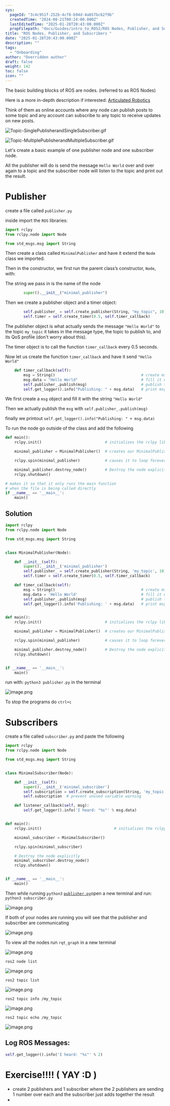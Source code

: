 ```yaml
---
sys:
  pageId: "3c4c951f-252b-4cf8-b94d-4a657bc62f9b"
  createdTime: "2024-08-21T00:24:00.000Z"
  lastEditedTime: "2025-01-28T20:43:00.000Z"
  propFilepath: "docs/Guides/intro_to_ROS2/ROS Nodes, Publisher, and Subscribers .md"
title: "ROS Nodes, Publisher, and Subscribers "
date: "2025-01-28T20:43:00.000Z"
description: ""
tags:
  - "Onboarding"
author: "Overridden author"
draft: false
weight: 142
toc: false
icon: ""
---
```


The basic building blocks of ROS are nodes. (referred to as ROS Nodes)

Here is a more in-depth description if interested: [Articulated Robotics](https://articulatedrobotics.xyz/tutorials/ready-for-ros/ros-overview#2-nodes)

Think of them as online accounts where any node can publish posts to some topic and any account can subscribe to any topic to receive updates on new posts.

![Topic-SinglePublisherandSingleSubscriber.gif](https://docs.ros.org/en/humble/_images/Topic-SinglePublisherandSingleSubscriber.gif)

![Topic-MultiplePublisherandMultipleSubscriber.gif](https://docs.ros.org/en/humble/_images/Topic-MultiplePublisherandMultipleSubscriber.gif)

Let's create a basic example of one publisher node and one subscriber node.

All the publisher will do is send the message `Hello World` over and over again to a topic and the subscriber node will listen to the topic and print out the result.

# Publisher

create a file called `publisher.py` 

inside import the `ROS` libraries:

```python
import rclpy
from rclpy.node import Node

from std_msgs.msg import String
```

Then create a class called `MinimalPublisher` and have it extend the `Node` class we imported.

Then in the constructor, we first run the parent class’s constructor, `Node`, with:

The string we pass in is the name of the node

```python
        super().__init__("minimal_publisher")
```

Then we create a publisher object and a timer object:

```python
        self.publisher_ = self.create_publisher(String, "my_topic", 10)
        self.timer = self.create_timer(0.5, self.timer_callback)
```

The publisher object is what actually sends the message `"Hello World"` to the topic `my_topic` it takes in the message type, the topic to publish to, and its QoS profile (don't worry about this).

The timer object is to call the function `timer_callback` every 0.5 seconds.

Now let us create the function `timer_callback` and have it send `"Hello World"`

```python
    def timer_callback(self):
        msg = String()                                      # create msg object
        msg.data = "Hello World"                            # fill it with data
        self.publisher_.publish(msg)                        # publish the message
        self.get_logger().info("Publishing: " + msg.data)   # print msg
```

We first create a `msg` object and fill it with the string `"Hello World"`

Then we actually publish the `msg` with `self.publisher_.publish(msg)`

finally we printout `self.get_logger().info("Publishing: " + msg.data)`

To run the node go outside of the class and add the following

```python
def main():
    rclpy.init()                            # initializes the rclpy library

    minimal_publisher = MinimalPublisher()  # creates our MinimalPublisher object

    rclpy.spin(minimal_publisher)           # causes it to loop forever

    minimal_publisher.destroy_node()        # Destroy the node explicitly
    rclpy.shutdown()

# makes it so that it only runs the main function
# when the file is being called directly
if __name__ == '__main__': 
    main()
```

## Solution

```python
import rclpy
from rclpy.node import Node

from std_msgs.msg import String


class MinimalPublisher(Node):

    def __init__(self):
        super().__init__('minimal_publisher')
        self.publisher_ = self.create_publisher(String, 'my_topic', 10)
        self.timer = self.create_timer(0.5, self.timer_callback)

    def timer_callback(self):
        msg = String()                                      # create msg object
        msg.data = 'Hello World'                            # fill it with data
        self.publisher_.publish(msg)                        # publish the message
        self.get_logger().info('Publishing: ' + msg.data)   # print msg


def main():
    rclpy.init()                            # initializes the rclpy library

    minimal_publisher = MinimalPublisher()  # creates our MinimalPublisher object

    rclpy.spin(minimal_publisher)           # causes it to loop forever

    minimal_publisher.destroy_node()        # Destroy the node explicitly
    rclpy.shutdown()


if __name__ == '__main__':
    main()
```

run with: `python3 publisher.py` in the terminal

![image.png](https://prod-files-secure.s3.us-west-2.amazonaws.com/d518164a-d88e-44d1-a4ee-3adb3bd8bce0/9214accb-ad5b-44f1-a31c-b3167c59138b/image.png?X-Amz-Algorithm=AWS4-HMAC-SHA256&X-Amz-Content-Sha256=UNSIGNED-PAYLOAD&X-Amz-Credential=ASIAZI2LB466VJTANZHB%2F20250706%2Fus-west-2%2Fs3%2Faws4_request&X-Amz-Date=20250706T131959Z&X-Amz-Expires=3600&X-Amz-Security-Token=IQoJb3JpZ2luX2VjEFQaCXVzLXdlc3QtMiJHMEUCIQD%2FIaV7XRjKZA50r%2FnfdnzItbB1w%2BmrbyUBSF9rFJ9nsgIgYr69rSq0N6M1%2FL1rts7cwJN2Fo6j%2F5tBE0ASjq%2F45MQq%2FwMIXRAAGgw2Mzc0MjMxODM4MDUiDGCrTB0ITOZmYEhZ%2FCrcA09F6aui4Py7pyjn8xl1I3ZxOeN92qn%2BPt%2Fz87Ym5HsTQlTDj1nifu5fZa%2Bf7mpCerDTiMYSBS2PGVM5xhofsU6qxq8qYB%2BhRrcjxDqLPHURSSNq9dn%2FsjTleWiYuIBdC2NyHLiAYPOxg9HbxuNE0ZP3dvx4BtiOZkmTg%2BK29UWJ9ngQSJDkcIlcynM0PnWYC4wYCCuUhxHYBTp3JRT%2BdROXNgN5bmLtR86eSC962k1vM5NDAjNPxptZiomOEJdTmiXb5Qh0X5DmJ945%2BB4kVJ5k%2Fb5p0eIB9Fbxlwqt5De7dI21AYgOl44vZxhhNr6hSwFF3ylMb8WfFPeAp3TJHwkrYEs3vvT5fdnODOxliGILJubqWTh%2FXoQccY1cpiWXD%2FkbSWR39g%2FvgOUk8nqChHXt4%2BgAnbt3tiZHX4mxvvAwJQVQ9oDvddf8tcwXcjLpMS8itrjTp9uZaOl5RTsJIETsAfc%2BgghPf5Q%2F%2FbF28PTrS2uRwmLoRT7mmv2CVymQLG5OY%2Fzp1X0x6q74o6y9uQ%2BvaKH4UFfKvYWkNPRX9AVNkPvxpf2y8gyrF9NLLAvAt%2B%2F%2Fbw%2FXOlNyaJ9DoPeefZXAZT1oU5E1w9GW3WcfEJcU%2Bl%2F%2BuUZtozH8plvDMKbLqcMGOqUBw2KI5AzAbavsJJV6bjGgIV61euktI%2FLyi5Lzdmm48OZIOZFsA3qhI5sldNVIYRgkKo51jCFQh0Q4aSYNEBDhl0nBZtuSmKMk6u3t8J9sGLH1l0EguzPO%2F7iIifI7BMwnqXjoWI%2B16mBRZsyxPW%2Bq%2FZqL1mTx%2FLBE08SCTRuwef6vI4QkX4rxpLtOo7qxrqEBC1pOP2S%2BI%2BdsKVm%2FTtX%2FwWvrmbSf&X-Amz-Signature=bff521f07c2a682a59e4b6256adf5973edba4b0261354ce3915f051c2d3383d4&X-Amz-SignedHeaders=host&x-amz-checksum-mode=ENABLED&x-id=GetObject)

To stop the programs do `ctrl+c`

# Subscribers

create a file called `subscriber.py` and paste the following

```python
import rclpy
from rclpy.node import Node

from std_msgs.msg import String


class MinimalSubscriber(Node):

    def __init__(self):
        super().__init__('minimal_subscriber')
        self.subscription = self.create_subscription(String, 'my_topic', self.listener_callback, 10)
        self.subscription  # prevent unused variable warning

    def listener_callback(self, msg):
        self.get_logger().info('I heard: "%s"' % msg.data)


def main():
    rclpy.init()                                # initializes the rclpy library

    minimal_subscriber = MinimalSubscriber()

    rclpy.spin(minimal_subscriber)

    # Destroy the node explicitly
    minimal_subscriber.destroy_node()
    rclpy.shutdown()


if __name__ == '__main__':
    main()
```

Then while running `python3` [`publisher.py`](http://publisher.py/)open a new terminal and run: `python3 subscriber.py` 

![image.png](https://prod-files-secure.s3.us-west-2.amazonaws.com/d518164a-d88e-44d1-a4ee-3adb3bd8bce0/611fccf2-c738-4dbd-94e9-98f209092866/image.png?X-Amz-Algorithm=AWS4-HMAC-SHA256&X-Amz-Content-Sha256=UNSIGNED-PAYLOAD&X-Amz-Credential=ASIAZI2LB466VJTANZHB%2F20250706%2Fus-west-2%2Fs3%2Faws4_request&X-Amz-Date=20250706T131959Z&X-Amz-Expires=3600&X-Amz-Security-Token=IQoJb3JpZ2luX2VjEFQaCXVzLXdlc3QtMiJHMEUCIQD%2FIaV7XRjKZA50r%2FnfdnzItbB1w%2BmrbyUBSF9rFJ9nsgIgYr69rSq0N6M1%2FL1rts7cwJN2Fo6j%2F5tBE0ASjq%2F45MQq%2FwMIXRAAGgw2Mzc0MjMxODM4MDUiDGCrTB0ITOZmYEhZ%2FCrcA09F6aui4Py7pyjn8xl1I3ZxOeN92qn%2BPt%2Fz87Ym5HsTQlTDj1nifu5fZa%2Bf7mpCerDTiMYSBS2PGVM5xhofsU6qxq8qYB%2BhRrcjxDqLPHURSSNq9dn%2FsjTleWiYuIBdC2NyHLiAYPOxg9HbxuNE0ZP3dvx4BtiOZkmTg%2BK29UWJ9ngQSJDkcIlcynM0PnWYC4wYCCuUhxHYBTp3JRT%2BdROXNgN5bmLtR86eSC962k1vM5NDAjNPxptZiomOEJdTmiXb5Qh0X5DmJ945%2BB4kVJ5k%2Fb5p0eIB9Fbxlwqt5De7dI21AYgOl44vZxhhNr6hSwFF3ylMb8WfFPeAp3TJHwkrYEs3vvT5fdnODOxliGILJubqWTh%2FXoQccY1cpiWXD%2FkbSWR39g%2FvgOUk8nqChHXt4%2BgAnbt3tiZHX4mxvvAwJQVQ9oDvddf8tcwXcjLpMS8itrjTp9uZaOl5RTsJIETsAfc%2BgghPf5Q%2F%2FbF28PTrS2uRwmLoRT7mmv2CVymQLG5OY%2Fzp1X0x6q74o6y9uQ%2BvaKH4UFfKvYWkNPRX9AVNkPvxpf2y8gyrF9NLLAvAt%2B%2F%2Fbw%2FXOlNyaJ9DoPeefZXAZT1oU5E1w9GW3WcfEJcU%2Bl%2F%2BuUZtozH8plvDMKbLqcMGOqUBw2KI5AzAbavsJJV6bjGgIV61euktI%2FLyi5Lzdmm48OZIOZFsA3qhI5sldNVIYRgkKo51jCFQh0Q4aSYNEBDhl0nBZtuSmKMk6u3t8J9sGLH1l0EguzPO%2F7iIifI7BMwnqXjoWI%2B16mBRZsyxPW%2Bq%2FZqL1mTx%2FLBE08SCTRuwef6vI4QkX4rxpLtOo7qxrqEBC1pOP2S%2BI%2BdsKVm%2FTtX%2FwWvrmbSf&X-Amz-Signature=604ed84fe2aab13c421261a1fca17df05ae852b5b4993a4fc628900549f33ba9&X-Amz-SignedHeaders=host&x-amz-checksum-mode=ENABLED&x-id=GetObject)

If both of your nodes are running you will see that the publisher and subscriber are communicating

![image.png](https://prod-files-secure.s3.us-west-2.amazonaws.com/d518164a-d88e-44d1-a4ee-3adb3bd8bce0/eea428b5-1cf0-43bb-a30b-81cbaf6c5c78/image.png?X-Amz-Algorithm=AWS4-HMAC-SHA256&X-Amz-Content-Sha256=UNSIGNED-PAYLOAD&X-Amz-Credential=ASIAZI2LB466VJTANZHB%2F20250706%2Fus-west-2%2Fs3%2Faws4_request&X-Amz-Date=20250706T131959Z&X-Amz-Expires=3600&X-Amz-Security-Token=IQoJb3JpZ2luX2VjEFQaCXVzLXdlc3QtMiJHMEUCIQD%2FIaV7XRjKZA50r%2FnfdnzItbB1w%2BmrbyUBSF9rFJ9nsgIgYr69rSq0N6M1%2FL1rts7cwJN2Fo6j%2F5tBE0ASjq%2F45MQq%2FwMIXRAAGgw2Mzc0MjMxODM4MDUiDGCrTB0ITOZmYEhZ%2FCrcA09F6aui4Py7pyjn8xl1I3ZxOeN92qn%2BPt%2Fz87Ym5HsTQlTDj1nifu5fZa%2Bf7mpCerDTiMYSBS2PGVM5xhofsU6qxq8qYB%2BhRrcjxDqLPHURSSNq9dn%2FsjTleWiYuIBdC2NyHLiAYPOxg9HbxuNE0ZP3dvx4BtiOZkmTg%2BK29UWJ9ngQSJDkcIlcynM0PnWYC4wYCCuUhxHYBTp3JRT%2BdROXNgN5bmLtR86eSC962k1vM5NDAjNPxptZiomOEJdTmiXb5Qh0X5DmJ945%2BB4kVJ5k%2Fb5p0eIB9Fbxlwqt5De7dI21AYgOl44vZxhhNr6hSwFF3ylMb8WfFPeAp3TJHwkrYEs3vvT5fdnODOxliGILJubqWTh%2FXoQccY1cpiWXD%2FkbSWR39g%2FvgOUk8nqChHXt4%2BgAnbt3tiZHX4mxvvAwJQVQ9oDvddf8tcwXcjLpMS8itrjTp9uZaOl5RTsJIETsAfc%2BgghPf5Q%2F%2FbF28PTrS2uRwmLoRT7mmv2CVymQLG5OY%2Fzp1X0x6q74o6y9uQ%2BvaKH4UFfKvYWkNPRX9AVNkPvxpf2y8gyrF9NLLAvAt%2B%2F%2Fbw%2FXOlNyaJ9DoPeefZXAZT1oU5E1w9GW3WcfEJcU%2Bl%2F%2BuUZtozH8plvDMKbLqcMGOqUBw2KI5AzAbavsJJV6bjGgIV61euktI%2FLyi5Lzdmm48OZIOZFsA3qhI5sldNVIYRgkKo51jCFQh0Q4aSYNEBDhl0nBZtuSmKMk6u3t8J9sGLH1l0EguzPO%2F7iIifI7BMwnqXjoWI%2B16mBRZsyxPW%2Bq%2FZqL1mTx%2FLBE08SCTRuwef6vI4QkX4rxpLtOo7qxrqEBC1pOP2S%2BI%2BdsKVm%2FTtX%2FwWvrmbSf&X-Amz-Signature=adb2e9a4dd109b337ddc3e38aa14310866bede02efc10df4720d950f8f20de1a&X-Amz-SignedHeaders=host&x-amz-checksum-mode=ENABLED&x-id=GetObject)

To view all the nodes run `rqt_graph` in a new terminal

![image.png](https://prod-files-secure.s3.us-west-2.amazonaws.com/d518164a-d88e-44d1-a4ee-3adb3bd8bce0/1d98e964-4318-4d62-b5c4-8c8f78368598/image.png?X-Amz-Algorithm=AWS4-HMAC-SHA256&X-Amz-Content-Sha256=UNSIGNED-PAYLOAD&X-Amz-Credential=ASIAZI2LB466VJTANZHB%2F20250706%2Fus-west-2%2Fs3%2Faws4_request&X-Amz-Date=20250706T131959Z&X-Amz-Expires=3600&X-Amz-Security-Token=IQoJb3JpZ2luX2VjEFQaCXVzLXdlc3QtMiJHMEUCIQD%2FIaV7XRjKZA50r%2FnfdnzItbB1w%2BmrbyUBSF9rFJ9nsgIgYr69rSq0N6M1%2FL1rts7cwJN2Fo6j%2F5tBE0ASjq%2F45MQq%2FwMIXRAAGgw2Mzc0MjMxODM4MDUiDGCrTB0ITOZmYEhZ%2FCrcA09F6aui4Py7pyjn8xl1I3ZxOeN92qn%2BPt%2Fz87Ym5HsTQlTDj1nifu5fZa%2Bf7mpCerDTiMYSBS2PGVM5xhofsU6qxq8qYB%2BhRrcjxDqLPHURSSNq9dn%2FsjTleWiYuIBdC2NyHLiAYPOxg9HbxuNE0ZP3dvx4BtiOZkmTg%2BK29UWJ9ngQSJDkcIlcynM0PnWYC4wYCCuUhxHYBTp3JRT%2BdROXNgN5bmLtR86eSC962k1vM5NDAjNPxptZiomOEJdTmiXb5Qh0X5DmJ945%2BB4kVJ5k%2Fb5p0eIB9Fbxlwqt5De7dI21AYgOl44vZxhhNr6hSwFF3ylMb8WfFPeAp3TJHwkrYEs3vvT5fdnODOxliGILJubqWTh%2FXoQccY1cpiWXD%2FkbSWR39g%2FvgOUk8nqChHXt4%2BgAnbt3tiZHX4mxvvAwJQVQ9oDvddf8tcwXcjLpMS8itrjTp9uZaOl5RTsJIETsAfc%2BgghPf5Q%2F%2FbF28PTrS2uRwmLoRT7mmv2CVymQLG5OY%2Fzp1X0x6q74o6y9uQ%2BvaKH4UFfKvYWkNPRX9AVNkPvxpf2y8gyrF9NLLAvAt%2B%2F%2Fbw%2FXOlNyaJ9DoPeefZXAZT1oU5E1w9GW3WcfEJcU%2Bl%2F%2BuUZtozH8plvDMKbLqcMGOqUBw2KI5AzAbavsJJV6bjGgIV61euktI%2FLyi5Lzdmm48OZIOZFsA3qhI5sldNVIYRgkKo51jCFQh0Q4aSYNEBDhl0nBZtuSmKMk6u3t8J9sGLH1l0EguzPO%2F7iIifI7BMwnqXjoWI%2B16mBRZsyxPW%2Bq%2FZqL1mTx%2FLBE08SCTRuwef6vI4QkX4rxpLtOo7qxrqEBC1pOP2S%2BI%2BdsKVm%2FTtX%2FwWvrmbSf&X-Amz-Signature=914b9ef19b11ca2d919de896f9f6cd75df07f2d27f39c7346b234e2f477780dc&X-Amz-SignedHeaders=host&x-amz-checksum-mode=ENABLED&x-id=GetObject)

`ros2 node list`

![image.png](https://prod-files-secure.s3.us-west-2.amazonaws.com/d518164a-d88e-44d1-a4ee-3adb3bd8bce0/680ac8cf-e6d9-4164-9ece-5b9a6fccffee/image.png?X-Amz-Algorithm=AWS4-HMAC-SHA256&X-Amz-Content-Sha256=UNSIGNED-PAYLOAD&X-Amz-Credential=ASIAZI2LB466VJTANZHB%2F20250706%2Fus-west-2%2Fs3%2Faws4_request&X-Amz-Date=20250706T131959Z&X-Amz-Expires=3600&X-Amz-Security-Token=IQoJb3JpZ2luX2VjEFQaCXVzLXdlc3QtMiJHMEUCIQD%2FIaV7XRjKZA50r%2FnfdnzItbB1w%2BmrbyUBSF9rFJ9nsgIgYr69rSq0N6M1%2FL1rts7cwJN2Fo6j%2F5tBE0ASjq%2F45MQq%2FwMIXRAAGgw2Mzc0MjMxODM4MDUiDGCrTB0ITOZmYEhZ%2FCrcA09F6aui4Py7pyjn8xl1I3ZxOeN92qn%2BPt%2Fz87Ym5HsTQlTDj1nifu5fZa%2Bf7mpCerDTiMYSBS2PGVM5xhofsU6qxq8qYB%2BhRrcjxDqLPHURSSNq9dn%2FsjTleWiYuIBdC2NyHLiAYPOxg9HbxuNE0ZP3dvx4BtiOZkmTg%2BK29UWJ9ngQSJDkcIlcynM0PnWYC4wYCCuUhxHYBTp3JRT%2BdROXNgN5bmLtR86eSC962k1vM5NDAjNPxptZiomOEJdTmiXb5Qh0X5DmJ945%2BB4kVJ5k%2Fb5p0eIB9Fbxlwqt5De7dI21AYgOl44vZxhhNr6hSwFF3ylMb8WfFPeAp3TJHwkrYEs3vvT5fdnODOxliGILJubqWTh%2FXoQccY1cpiWXD%2FkbSWR39g%2FvgOUk8nqChHXt4%2BgAnbt3tiZHX4mxvvAwJQVQ9oDvddf8tcwXcjLpMS8itrjTp9uZaOl5RTsJIETsAfc%2BgghPf5Q%2F%2FbF28PTrS2uRwmLoRT7mmv2CVymQLG5OY%2Fzp1X0x6q74o6y9uQ%2BvaKH4UFfKvYWkNPRX9AVNkPvxpf2y8gyrF9NLLAvAt%2B%2F%2Fbw%2FXOlNyaJ9DoPeefZXAZT1oU5E1w9GW3WcfEJcU%2Bl%2F%2BuUZtozH8plvDMKbLqcMGOqUBw2KI5AzAbavsJJV6bjGgIV61euktI%2FLyi5Lzdmm48OZIOZFsA3qhI5sldNVIYRgkKo51jCFQh0Q4aSYNEBDhl0nBZtuSmKMk6u3t8J9sGLH1l0EguzPO%2F7iIifI7BMwnqXjoWI%2B16mBRZsyxPW%2Bq%2FZqL1mTx%2FLBE08SCTRuwef6vI4QkX4rxpLtOo7qxrqEBC1pOP2S%2BI%2BdsKVm%2FTtX%2FwWvrmbSf&X-Amz-Signature=47f57389d73591544ed67ecd047463bbf7f4a87ee4c29462d503abba56530d41&X-Amz-SignedHeaders=host&x-amz-checksum-mode=ENABLED&x-id=GetObject)

`ros2 topic list`

![image.png](https://prod-files-secure.s3.us-west-2.amazonaws.com/d518164a-d88e-44d1-a4ee-3adb3bd8bce0/eee2ebe1-27ef-4a4a-96fb-2ca54126fb29/image.png?X-Amz-Algorithm=AWS4-HMAC-SHA256&X-Amz-Content-Sha256=UNSIGNED-PAYLOAD&X-Amz-Credential=ASIAZI2LB466VJTANZHB%2F20250706%2Fus-west-2%2Fs3%2Faws4_request&X-Amz-Date=20250706T131959Z&X-Amz-Expires=3600&X-Amz-Security-Token=IQoJb3JpZ2luX2VjEFQaCXVzLXdlc3QtMiJHMEUCIQD%2FIaV7XRjKZA50r%2FnfdnzItbB1w%2BmrbyUBSF9rFJ9nsgIgYr69rSq0N6M1%2FL1rts7cwJN2Fo6j%2F5tBE0ASjq%2F45MQq%2FwMIXRAAGgw2Mzc0MjMxODM4MDUiDGCrTB0ITOZmYEhZ%2FCrcA09F6aui4Py7pyjn8xl1I3ZxOeN92qn%2BPt%2Fz87Ym5HsTQlTDj1nifu5fZa%2Bf7mpCerDTiMYSBS2PGVM5xhofsU6qxq8qYB%2BhRrcjxDqLPHURSSNq9dn%2FsjTleWiYuIBdC2NyHLiAYPOxg9HbxuNE0ZP3dvx4BtiOZkmTg%2BK29UWJ9ngQSJDkcIlcynM0PnWYC4wYCCuUhxHYBTp3JRT%2BdROXNgN5bmLtR86eSC962k1vM5NDAjNPxptZiomOEJdTmiXb5Qh0X5DmJ945%2BB4kVJ5k%2Fb5p0eIB9Fbxlwqt5De7dI21AYgOl44vZxhhNr6hSwFF3ylMb8WfFPeAp3TJHwkrYEs3vvT5fdnODOxliGILJubqWTh%2FXoQccY1cpiWXD%2FkbSWR39g%2FvgOUk8nqChHXt4%2BgAnbt3tiZHX4mxvvAwJQVQ9oDvddf8tcwXcjLpMS8itrjTp9uZaOl5RTsJIETsAfc%2BgghPf5Q%2F%2FbF28PTrS2uRwmLoRT7mmv2CVymQLG5OY%2Fzp1X0x6q74o6y9uQ%2BvaKH4UFfKvYWkNPRX9AVNkPvxpf2y8gyrF9NLLAvAt%2B%2F%2Fbw%2FXOlNyaJ9DoPeefZXAZT1oU5E1w9GW3WcfEJcU%2Bl%2F%2BuUZtozH8plvDMKbLqcMGOqUBw2KI5AzAbavsJJV6bjGgIV61euktI%2FLyi5Lzdmm48OZIOZFsA3qhI5sldNVIYRgkKo51jCFQh0Q4aSYNEBDhl0nBZtuSmKMk6u3t8J9sGLH1l0EguzPO%2F7iIifI7BMwnqXjoWI%2B16mBRZsyxPW%2Bq%2FZqL1mTx%2FLBE08SCTRuwef6vI4QkX4rxpLtOo7qxrqEBC1pOP2S%2BI%2BdsKVm%2FTtX%2FwWvrmbSf&X-Amz-Signature=38a5c12994c7061da2aab86f96bce6e1e13e92e622f33af045ff97344814d08f&X-Amz-SignedHeaders=host&x-amz-checksum-mode=ENABLED&x-id=GetObject)

`ros2 topic info /my_topic`

![image.png](https://prod-files-secure.s3.us-west-2.amazonaws.com/d518164a-d88e-44d1-a4ee-3adb3bd8bce0/6288ef12-cb9e-406f-b9eb-65feed3a9011/image.png?X-Amz-Algorithm=AWS4-HMAC-SHA256&X-Amz-Content-Sha256=UNSIGNED-PAYLOAD&X-Amz-Credential=ASIAZI2LB466VJTANZHB%2F20250706%2Fus-west-2%2Fs3%2Faws4_request&X-Amz-Date=20250706T131959Z&X-Amz-Expires=3600&X-Amz-Security-Token=IQoJb3JpZ2luX2VjEFQaCXVzLXdlc3QtMiJHMEUCIQD%2FIaV7XRjKZA50r%2FnfdnzItbB1w%2BmrbyUBSF9rFJ9nsgIgYr69rSq0N6M1%2FL1rts7cwJN2Fo6j%2F5tBE0ASjq%2F45MQq%2FwMIXRAAGgw2Mzc0MjMxODM4MDUiDGCrTB0ITOZmYEhZ%2FCrcA09F6aui4Py7pyjn8xl1I3ZxOeN92qn%2BPt%2Fz87Ym5HsTQlTDj1nifu5fZa%2Bf7mpCerDTiMYSBS2PGVM5xhofsU6qxq8qYB%2BhRrcjxDqLPHURSSNq9dn%2FsjTleWiYuIBdC2NyHLiAYPOxg9HbxuNE0ZP3dvx4BtiOZkmTg%2BK29UWJ9ngQSJDkcIlcynM0PnWYC4wYCCuUhxHYBTp3JRT%2BdROXNgN5bmLtR86eSC962k1vM5NDAjNPxptZiomOEJdTmiXb5Qh0X5DmJ945%2BB4kVJ5k%2Fb5p0eIB9Fbxlwqt5De7dI21AYgOl44vZxhhNr6hSwFF3ylMb8WfFPeAp3TJHwkrYEs3vvT5fdnODOxliGILJubqWTh%2FXoQccY1cpiWXD%2FkbSWR39g%2FvgOUk8nqChHXt4%2BgAnbt3tiZHX4mxvvAwJQVQ9oDvddf8tcwXcjLpMS8itrjTp9uZaOl5RTsJIETsAfc%2BgghPf5Q%2F%2FbF28PTrS2uRwmLoRT7mmv2CVymQLG5OY%2Fzp1X0x6q74o6y9uQ%2BvaKH4UFfKvYWkNPRX9AVNkPvxpf2y8gyrF9NLLAvAt%2B%2F%2Fbw%2FXOlNyaJ9DoPeefZXAZT1oU5E1w9GW3WcfEJcU%2Bl%2F%2BuUZtozH8plvDMKbLqcMGOqUBw2KI5AzAbavsJJV6bjGgIV61euktI%2FLyi5Lzdmm48OZIOZFsA3qhI5sldNVIYRgkKo51jCFQh0Q4aSYNEBDhl0nBZtuSmKMk6u3t8J9sGLH1l0EguzPO%2F7iIifI7BMwnqXjoWI%2B16mBRZsyxPW%2Bq%2FZqL1mTx%2FLBE08SCTRuwef6vI4QkX4rxpLtOo7qxrqEBC1pOP2S%2BI%2BdsKVm%2FTtX%2FwWvrmbSf&X-Amz-Signature=bdf25d43fca86273bac0bd5afee1eed058e78a2adca04ca4ed71e6d421593d60&X-Amz-SignedHeaders=host&x-amz-checksum-mode=ENABLED&x-id=GetObject)

`ros2 topic echo /my_topic`

![image.png](https://prod-files-secure.s3.us-west-2.amazonaws.com/d518164a-d88e-44d1-a4ee-3adb3bd8bce0/0a6fcb4d-422d-4a6c-a803-749ef4adf2c6/image.png?X-Amz-Algorithm=AWS4-HMAC-SHA256&X-Amz-Content-Sha256=UNSIGNED-PAYLOAD&X-Amz-Credential=ASIAZI2LB466VJTANZHB%2F20250706%2Fus-west-2%2Fs3%2Faws4_request&X-Amz-Date=20250706T131959Z&X-Amz-Expires=3600&X-Amz-Security-Token=IQoJb3JpZ2luX2VjEFQaCXVzLXdlc3QtMiJHMEUCIQD%2FIaV7XRjKZA50r%2FnfdnzItbB1w%2BmrbyUBSF9rFJ9nsgIgYr69rSq0N6M1%2FL1rts7cwJN2Fo6j%2F5tBE0ASjq%2F45MQq%2FwMIXRAAGgw2Mzc0MjMxODM4MDUiDGCrTB0ITOZmYEhZ%2FCrcA09F6aui4Py7pyjn8xl1I3ZxOeN92qn%2BPt%2Fz87Ym5HsTQlTDj1nifu5fZa%2Bf7mpCerDTiMYSBS2PGVM5xhofsU6qxq8qYB%2BhRrcjxDqLPHURSSNq9dn%2FsjTleWiYuIBdC2NyHLiAYPOxg9HbxuNE0ZP3dvx4BtiOZkmTg%2BK29UWJ9ngQSJDkcIlcynM0PnWYC4wYCCuUhxHYBTp3JRT%2BdROXNgN5bmLtR86eSC962k1vM5NDAjNPxptZiomOEJdTmiXb5Qh0X5DmJ945%2BB4kVJ5k%2Fb5p0eIB9Fbxlwqt5De7dI21AYgOl44vZxhhNr6hSwFF3ylMb8WfFPeAp3TJHwkrYEs3vvT5fdnODOxliGILJubqWTh%2FXoQccY1cpiWXD%2FkbSWR39g%2FvgOUk8nqChHXt4%2BgAnbt3tiZHX4mxvvAwJQVQ9oDvddf8tcwXcjLpMS8itrjTp9uZaOl5RTsJIETsAfc%2BgghPf5Q%2F%2FbF28PTrS2uRwmLoRT7mmv2CVymQLG5OY%2Fzp1X0x6q74o6y9uQ%2BvaKH4UFfKvYWkNPRX9AVNkPvxpf2y8gyrF9NLLAvAt%2B%2F%2Fbw%2FXOlNyaJ9DoPeefZXAZT1oU5E1w9GW3WcfEJcU%2Bl%2F%2BuUZtozH8plvDMKbLqcMGOqUBw2KI5AzAbavsJJV6bjGgIV61euktI%2FLyi5Lzdmm48OZIOZFsA3qhI5sldNVIYRgkKo51jCFQh0Q4aSYNEBDhl0nBZtuSmKMk6u3t8J9sGLH1l0EguzPO%2F7iIifI7BMwnqXjoWI%2B16mBRZsyxPW%2Bq%2FZqL1mTx%2FLBE08SCTRuwef6vI4QkX4rxpLtOo7qxrqEBC1pOP2S%2BI%2BdsKVm%2FTtX%2FwWvrmbSf&X-Amz-Signature=362754417e54367f7766fab769a663a67d51bedd288faf2cc3bb20e3ffc36cc6&X-Amz-SignedHeaders=host&x-amz-checksum-mode=ENABLED&x-id=GetObject)

## Log ROS Messages:

```python
self.get_logger().info('I heard: "%s"' % 2)
```

# Exercise!!!! ( YAY :D )

- create 2 publishers and 1 subscriber where the 2 publishers are sending 1 number over each and the subscriber just adds together the result
- 
